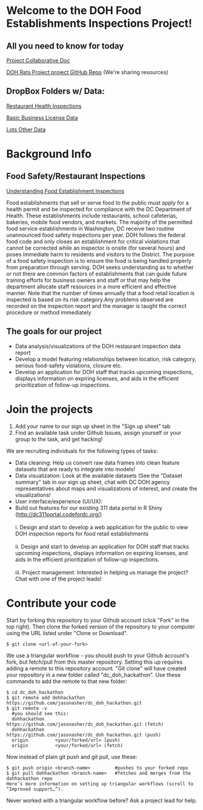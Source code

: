 # Welcome to the DOH Food Establishments Inspections Project!

## All you need to know for today

[Project Collaborative Doc](https://docs.google.com/document/d/1om26hcKqqP4raQteocMEOLAkF9ezKg0c94qeVGh0YfY/edit)

[DOH Rats Project project GitHub Repo](https://github.com/jasonasher/dc_doh_hackathon) (We're sharing resources)

## DropBox Folders w/ Data:

[Restaurant Health Inspections](https://www.dropbox.com/sh/a1ucls1dwytc22k/AADV6Eic8Ym7XoMQfbvHp14Ia/Data%20Sets/Restaurant%20Inspections?dl=0)

[Basic Business License Data](https://www.dropbox.com/sh/a1ucls1dwytc22k/AAC35BXL3gZP7cUwdVBpOEMPa/Data%20Sets/Basic%20Business%20Licenses?dl=0)

[Lots Other Data](https://www.dropbox.com/sh/a1ucls1dwytc22k/AAAfsyQJU2VTCdY0XYzpd9Jaa/Data%20Sets?dl=0)

# Background Info
## Food Safety/Restaurant Inspections
[Understanding Food Establishment Inspections](https://doh.dc.gov/service/understanding-food-establishment-inspections)

Food establishments that sell or serve food to the public must apply for a health permit and be inspected for compliance with the DC Department of Health. These establishments include restaurants, school cafeterias, bakeries, mobile food vendors, and markets. The majority of the permitted food service establishments in Washington, DC receive two routine unannounced food safety inspections per year. DOH follows the federal food code and only closes an establishment for critical violations that cannot be corrected while an inspector is onsite (for several hours) and poses immediate harm to residents and visitors to the District. The purpose of a food safety inspection is to ensure the food is being handled properly from preparation through serving. DOH seeks understanding as to whether or not there are common factors of establishments that can guide future training efforts for business owners and staff or that may help the department allocate staff resources in a more efficient and effective manner. Note that the number of times annually that a food retail location is inspected is based on its risk category.Any problems observed are recorded on the inspection report and the manager is taught the correct procedure or method immediately

## The goals for our project

* Data analysis/visualizations of the DOH restaurant inspection data report
* Develop a model featuring relationships between location, risk category, serious food-safety violations, closure etc.
* Develop an application for DOH staff that tracks upcoming inspections, displays information on expiring licenses, and aids in the efficient prioritization of follow-up inspections.

# Join the projects

1. Add your name to our sign up sheet in the "Sign up sheet" tab
2. Find an available task under Github Issues, assign yourself or your group to the task, and get hacking!

We are recruiting individuals for the following types of tasks:

* Data cleaning: Help us convert raw data frames into clean feature datasets that are ready to integrate into models!
* Data visualization: Look at the available datasets (See the "Dataset summary" tab in our sign up sheet, chat with DC DOH agency representatives about maps and visualizations of interest, and create the visualizations!
* User interface/experience (UI/UX):
* Build out features for our existing 311 data portal in R Shiny (http://dc311portal.codefordc.org/)
     <br></br>i. Design and start to develop a web application for the public to view DOH inspection reports for food retail establishments
    <br></br>ii. Design and start to develop an application for DOH staff that tracks upcoming inspections, displays information on expiring licenses, and aids in the efficient prioritization of follow-up inspections.
   <br></br>iii. Project management: Interested in helping us manage the project? Chat with one of the project leads!

# Contribute your code

Start by forking this repository to your Github account (click "Fork" in the top right). Then clone the forked version of the repository to your computer using the URL listed under "Clone or Download".
```
$ git clone <url-of-your-fork>
```
We use a triangular workflow - you should push to your Github account's fork, but fetch/pull from this master repository. Setting this up requires adding a remote to this repository account. "Git clone" will have created your repository in a new folder called "dc_doh_hackathon". Use these commands to add the remote to that new folder:
```
$ cd dc_doh_hackathon
$ git remote add dohhackathon https://github.com/jasonasher/dc_doh_hackathon.git
$ git remote -v
  #you should see this:
  dohhackathon       https://github.com/jasonasher/dc_doh_hackathon.git (fetch)
  dohhackathon       https://github.com/jasonasher/dc_doh_hackathon.git (push)
  origin          <your/forked/url> (push)
  origin          <your/forked/url> (fetch)
```
Now instead of plain git push and git pull, use these:
```
$ git push origin <branch-name>         #pushes to your forked repo
$ git pull dohhackathon <branch-name>   #fetches and merges from the dohhackathon repo
Here’s more information on setting up triangular workflows (scroll to “Improved support…”).
```
Never worked with a triangular workflow before? Ask a project lead for help.
